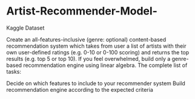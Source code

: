 # Artist-Recommender-Model-
Kaggle Dataset

Create an all-features-inclusive (genre: optional) content-based recommendation system which takes from user a list of artists with their own user-defined ratings (e.g. 0-10 or 0-100 scoring) and returns the top results (e.g. top 5 or top 10). If you feel overwhelmed, build only a genre-based recommendation engine using linear algebra. The complete list of tasks:

Decide on which features to include to your recommender system
Build recommendation engine according to the expected criteria
